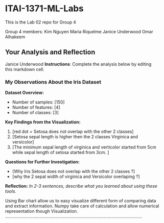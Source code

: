 # ITAI-1371-ML-Labs
This is the Lab 02 repo for Group 4

Group 4 members: Kim Nguyen Maria Riquelme Janice Underwood Omar Alhakeem

## Your Analysis and Reflection
Janice Underwood
**Instructions**: Complete the analysis below by editing this markdown cell.

### My Observations About the Iris Dataset

**Dataset Overview:**
- Number of samples: [150]
- Number of features: [4]
- Number of classes: [3]

**Key Findings from the Visualization:**
1. [red dot = Setosa does not overlap with the other 2 classes]
2. [Setosa sepal length is higher then the 2 classes Virginica and versicolor]
3. [The minimum sepal length of virginica and verticolor started from 5cm while sepal length of setosa started from 3cm. ]

**Questions for Further Investigation:**
- [Why Iris Setosa does not overlap with the other 2 classes ?]
- [why the 2 sepal width of virginica and Versicolor overlaping ?]

**Reflection:**
*In 2-3 sentences, describe what you learned about using these tools.*

Using Bar chart allow us to easy visualize different form of comparing data and extract information. Numpy take care of calculation and allow numerical representation though Visualization.
...............................................................................................................
